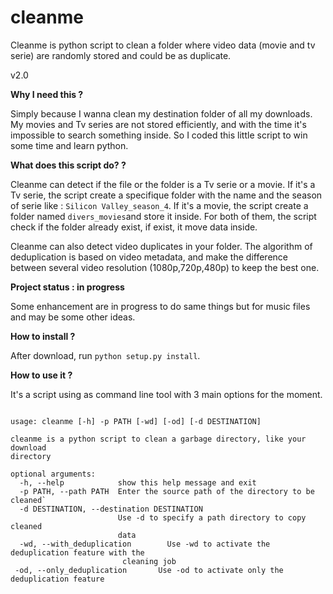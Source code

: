 # cleanme

Cleanme is python script to clean a folder where video data (movie and tv serie) are randomly stored and could be as duplicate.

v2.0

**Why I need this ?**

Simply because I wanna clean my destination folder  of all my downloads. My movies and Tv series are not stored efficiently, and with the time it's impossible to search something inside. So I coded this little script to win some time and learn python.

**What does this script do? ?**

Cleanme can detect if the file or the folder is a Tv serie or a movie. If it's a Tv serie, the script create a specifique folder with the name and the season of serie like : `Silicon Valley_season_4`. If it's a movie, the script create a folder named `divers_movies`and store it inside. For both of them, the script check if the folder already exist, if exist, it move data inside.

Cleanme can also detect video duplicates in your folder. The algorithm of deduplication is based on video metadata, and make the difference between several video resolution (1080p,720p,480p) to keep the best one. 


**Project status : in progress**

Some enhancement are in progress to do same things but for music files and may be some other ideas.

**How to install ?**

After download, run `python setup.py install`.

**How to use it ?**

It's a script using as command line tool with 3 main options for the moment.

```

usage: cleanme [-h] -p PATH [-wd] [-od] [-d DESTINATION]

cleanme is a python script to clean a garbage directory, like your download
directory

optional arguments:
  -h, --help            show this help message and exit
  -p PATH, --path PATH  Enter the source path of the directory to be cleaned`
  -d DESTINATION, --destination DESTINATION
                        Use -d to specify a path directory to copy cleaned
                        data
  -wd, --with_deduplication        Use -wd to activate the deduplication feature with the
                         cleaning job
 -od, --only_deduplication       Use -od to activate only the deduplication feature
  
```
